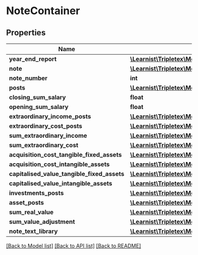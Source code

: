 # NoteContainer

## Properties
Name | Type | Description | Notes
------------ | ------------- | ------------- | -------------
**year_end_report** | [**\Learnist\Tripletex\Model\YearEndReport**](YearEndReport.md) |  | [optional] 
**note** | [**\Learnist\Tripletex\Model\YearEndReportNote**](YearEndReportNote.md) |  | [optional] 
**note_number** | **int** |  | [optional] 
**posts** | [**\Learnist\Tripletex\Model\YearEndReportNoteData[]**](YearEndReportNoteData.md) |  | [optional] 
**closing_sum_salary** | **float** |  | [optional] 
**opening_sum_salary** | **float** |  | [optional] 
**extraordinary_income_posts** | [**\Learnist\Tripletex\Model\ExtraordinaryIncomeAndCost[]**](ExtraordinaryIncomeAndCost.md) |  | [optional] 
**extraordinary_cost_posts** | [**\Learnist\Tripletex\Model\ExtraordinaryIncomeAndCost[]**](ExtraordinaryIncomeAndCost.md) |  | [optional] 
**sum_extraordinary_income** | [**\Learnist\Tripletex\Model\TlxNumber**](TlxNumber.md) |  | [optional] 
**sum_extraordinary_cost** | [**\Learnist\Tripletex\Model\TlxNumber**](TlxNumber.md) |  | [optional] 
**acquisition_cost_tangible_fixed_assets** | [**\Learnist\Tripletex\Model\TlxNumber**](TlxNumber.md) |  | [optional] 
**acquisition_cost_intangible_assets** | [**\Learnist\Tripletex\Model\TlxNumber**](TlxNumber.md) |  | [optional] 
**capitalised_value_tangible_fixed_assets** | [**\Learnist\Tripletex\Model\TlxNumber**](TlxNumber.md) |  | [optional] 
**capitalised_value_intangible_assets** | [**\Learnist\Tripletex\Model\TlxNumber**](TlxNumber.md) |  | [optional] 
**investments_posts** | [**\Learnist\Tripletex\Model\GroupInvestment[]**](GroupInvestment.md) |  | [optional] 
**asset_posts** | [**\Learnist\Tripletex\Model\FinacialInstrumentAsset[]**](FinacialInstrumentAsset.md) |  | [optional] 
**sum_real_value** | [**\Learnist\Tripletex\Model\TlxNumber**](TlxNumber.md) |  | [optional] 
**sum_value_adjustment** | [**\Learnist\Tripletex\Model\TlxNumber**](TlxNumber.md) |  | [optional] 
**note_text_library** | [**\Learnist\Tripletex\Model\NoteTextLibrary[]**](NoteTextLibrary.md) |  | [optional] 

[[Back to Model list]](../../README.md#documentation-for-models) [[Back to API list]](../../README.md#documentation-for-api-endpoints) [[Back to README]](../../README.md)

